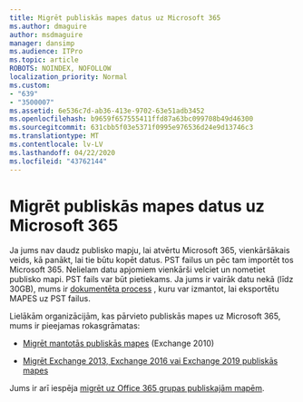 ```yaml
---
title: Migrēt publiskās mapes datus uz Microsoft 365
ms.author: dmaguire
author: msdmaguire
manager: dansimp
ms.audience: ITPro
ms.topic: article
ROBOTS: NOINDEX, NOFOLLOW
localization_priority: Normal
ms.custom:
- "639"
- "3500007"
ms.assetid: 6e536c7d-ab36-413e-9702-63e51adb3452
ms.openlocfilehash: b9659f657555411ffd87a63bc099708b49d46300
ms.sourcegitcommit: 631cbb5f03e5371f0995e976536d24e9d13746c3
ms.translationtype: MT
ms.contentlocale: lv-LV
ms.lasthandoff: 04/22/2020
ms.locfileid: "43762144"
---
```

# <a name="migrate-public-folder-data-to-microsoft-365"></a>Migrēt publiskās mapes datus uz Microsoft 365

Ja jums nav daudz publisko mapju, lai atvērtu Microsoft 365, vienkāršākais veids, kā panākt, lai tie būtu kopēt datus. PST failus un pēc tam importēt tos Microsoft 365. Nelielam datu apjomiem vienkārši velciet un nometiet publisko mapi. PST fails var būt pietiekams. Ja jums ir vairāk datu nekā (līdz 30GB), mums ir [dokumentēta process](https://technet.microsoft.com/library/dn874017%28v=exchg.150%29.aspx) , kuru var izmantot, lai eksportētu MAPES uz PST failus.
  
Lielākām organizācijām, kas pārvieto publiskās mapes uz Microsoft 365, mums ir pieejamas rokasgrāmatas:
  
- [Migrēt mantotās publiskās mapes](https://docs.microsoft.com/exchange/collaboration-exo/public-folders/batch-migration-of-legacy-public-folders) (Exchange 2010)

- [Migrēt Exchange 2013, Exchange 2016 vai Exchange 2019 publiskās mapes](https://docs.microsoft.com/Exchange/collaboration/public-folders/migrate-to-exchange-online)

Jums ir arī iespēja [migrēt uz Office 365 grupas publiskajām mapēm](https://docs.microsoft.com/Exchange/collaboration/public-folders/migrate-to-office-365-groups).
  